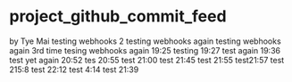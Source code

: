 # project_github_commit_feed
by Tye Mai
testing webhooks 2
testing webhooks again
testing webhooks again 3rd time
tesing webhooks again 19:25
testing 19:27
test again 19:36
test yet again 20:52
tes 20:55
test 21:00
test 21:45
test 21:55
test21:57
test 215:8
test 22:12
test 4:14
test 21:39
